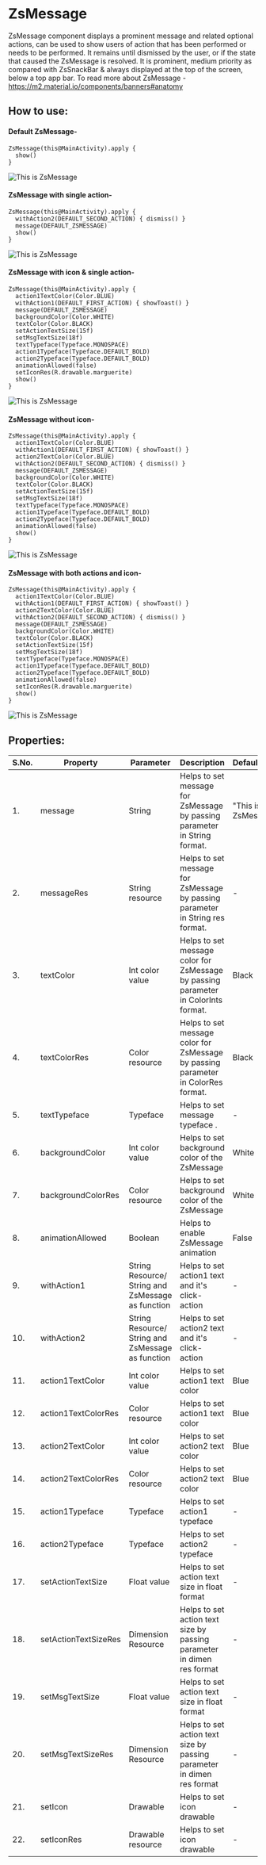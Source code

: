 # ZsMessage

ZsMessage component displays a prominent message and related optional actions, can be used to show users of action that has been performed or needs to be performed. 
It remains until dismissed by the user, or if the state that caused the ZsMessage is resolved. 
It is prominent, medium priority as compared with ZsSnackBar & always displayed at the top of the screen, below a top app bar.
To read more about ZsMessage  - https://m2.material.io/components/banners#anatomy

## How to use:

#### Default ZsMessage-

```
ZsMessage(this@MainActivity).apply {
  show()
}
```

![This is ZsMessage]( https://github.com/zopsmart/pagenics-android/blob/dev/app/src/main/assets/default_zsmessage.png)

#### ZsMessage with single action-
```
ZsMessage(this@MainActivity).apply {
  withAction2(DEFAULT_SECOND_ACTION) { dismiss() }
  message(DEFAULT_ZSMESSAGE)
  show()
}
```

![This is ZsMessage](https://github.com/zopsmart/pagenics-android/blob/dev/app/src/main/assets/zsmessage_with_single_action_without_icon.png)

#### ZsMessage with icon & single action-
```
ZsMessage(this@MainActivity).apply {
  action1TextColor(Color.BLUE)
  withAction1(DEFAULT_FIRST_ACTION) { showToast() }
  message(DEFAULT_ZSMESSAGE)
  backgroundColor(Color.WHITE)
  textColor(Color.BLACK)
  setActionTextSize(15f)
  setMsgTextSize(18f)
  textTypeface(Typeface.MONOSPACE)
  action1Typeface(Typeface.DEFAULT_BOLD)
  action2Typeface(Typeface.DEFAULT_BOLD)
  animationAllowed(false)
  setIconRes(R.drawable.marguerite)
  show()
}
```

![This is ZsMessage](https://github.com/zopsmart/pagenics-android/blob/dev/app/src/main/assets/zsmessage_with_icon_single_action.png)

#### ZsMessage without icon-
```
ZsMessage(this@MainActivity).apply {
  action1TextColor(Color.BLUE)
  withAction1(DEFAULT_FIRST_ACTION) { showToast() }
  action2TextColor(Color.BLUE)
  withAction2(DEFAULT_SECOND_ACTION) { dismiss() }
  message(DEFAULT_ZSMESSAGE)
  backgroundColor(Color.WHITE)
  textColor(Color.BLACK)
  setActionTextSize(15f)
  setMsgTextSize(18f)
  textTypeface(Typeface.MONOSPACE)
  action1Typeface(Typeface.DEFAULT_BOLD)
  action2Typeface(Typeface.DEFAULT_BOLD)
  animationAllowed(false)
  show()
}
```

![This is ZsMessage](https://github.com/zopsmart/pagenics-android/blob/dev/app/src/main/assets/zsmessage_without_icon.png)


#### ZsMessage with both actions and icon-

```
ZsMessage(this@MainActivity).apply {
  action1TextColor(Color.BLUE)
  withAction1(DEFAULT_FIRST_ACTION) { showToast() }
  action2TextColor(Color.BLUE)
  withAction2(DEFAULT_SECOND_ACTION) { dismiss() }
  message(DEFAULT_ZSMESSAGE)
  backgroundColor(Color.WHITE)
  textColor(Color.BLACK)
  setActionTextSize(15f)
  setMsgTextSize(18f)
  textTypeface(Typeface.MONOSPACE)
  action1Typeface(Typeface.DEFAULT_BOLD)
  action2Typeface(Typeface.DEFAULT_BOLD)
  animationAllowed(false)
  setIconRes(R.drawable.marguerite)
  show()
}
```
![This is ZsMessage](https://github.com/zopsmart/pagenics-android/blob/dev/app/src/main/assets/zsmessage_with_icon.png)

## Properties:

| S.No. | Property             | Parameter                                         | Description                                                                        | Default value         |
|-------|----------------------|---------------------------------------------------|------------------------------------------------------------------------------------|-----------------------|
| 1.    | message              | String                                            | Helps to set message for ZsMessage by passing parameter  in String format.         | "This is ZsMessage!!" |
| 2.    | messageRes           | String resource                                   | Helps to set message for ZsMessage by passing parameter  in String res format.     | -                     |
| 3.    | textColor            | Int color value                                   | Helps to set message color for ZsMessage by passing parameter in ColorInts format. | Black                 |
| 4.    | textColorRes         | Color resource                                    | Helps to set message color for ZsMessage by passing parameter in ColorRes format.  | Black                 |
| 5.    | textTypeface         | Typeface                                          | Helps to set message typeface .                                                    | -                     |
| 6.    | backgroundColor      | Int color value                                   | Helps to set background color of the ZsMessage                                     | White                 |
| 7.    | backgroundColorRes   | Color resource                                    | Helps to set background color of the ZsMessage                                     | White                 |
| 8.    | animationAllowed     | Boolean                                           | Helps to enable ZsMessage animation                                                | False                 |
| 9.    | withAction1          | String Resource/ String and ZsMessage as function | Helps to set action1 text and it's click-action                                    | -                     |
| 10.   | withAction2          | String Resource/ String and ZsMessage as function | Helps to set action2 text and it's click-action                                    | -                     |
| 11.   | action1TextColor     | Int color value                                   | Helps to set action1 text color                                                    | Blue                  |
| 12.   | action1TextColorRes  | Color resource                                    | Helps to set action1 text color                                                    | Blue                  |
| 13.   | action2TextColor     | Int color value                                   | Helps to set action2 text color                                                    | Blue                  |
| 14.   | action2TextColorRes  | Color resource                                    | Helps to set action2 text color                                                    | Blue                  |
| 15.   | action1Typeface      | Typeface                                          | Helps to set action1 typeface                                                      | -                     |
| 16.   | action2Typeface      | Typeface                                          | Helps to set action2 typeface                                                      | -                     |
| 17.   | setActionTextSize    | Float value                                       | Helps to set action text size in float format                                      | -                     |
| 18.   | setActionTextSizeRes | Dimension Resource                                | Helps to set action text size by passing parameter  in dimen res format            | -                     |
| 19.   | setMsgTextSize       | Float value                                       | Helps to set action text size in float format                                      | -                     |
| 20.   | setMsgTextSizeRes    | Dimension Resource                                | Helps to set action text size by passing parameter  in dimen res format            | -                     |
| 21.   | setIcon              | Drawable                                          | Helps to set icon drawable                                                         | -                     |
| 22.   | setIconRes           | Drawable resource                                 | Helps to set icon drawable                                                         | -                     |


